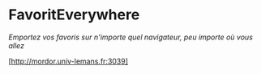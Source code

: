 # FavoritEverywhere
*Emportez vos favoris sur n'importe quel navigateur, peu importe où vous allez*

[http://mordor.univ-lemans.fr:3039]
